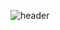 
![header](https://capsule-render.vercel.app/api?type=waving&color=00ffff&height=200&section=header&text=Hi%2C%20%20I'm%20%20Ryan.%20Thanks%20%20for%20%20visiting%20%20my%20%20page!&fontSize=50&fontColor=0033cc)


<!--
**ryanosu/ryanosu** is a ✨ _special_ ✨ repository because its `README.md` (this file) appears on your GitHub profile.

Here are some ideas to get you started:

- 🔭 I’m currently working on ...
- 🌱 I’m currently learning ...
- 👯 I’m looking to collaborate on ...
- 🤔 I’m looking for help with ...
- 💬 Ask me about ...
- 📫 How to reach me: ...
- 😄 Pronouns: ...
- ⚡ Fun fact: ...
-->

